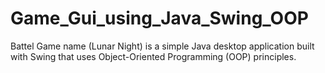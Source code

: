 # Game_Gui_using_Java_Swing_OOP
Battel Game name (Lunar Night) is a simple Java desktop application built with Swing  that uses Object-Oriented Programming (OOP) principles.
